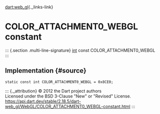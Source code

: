 [dart:web\_gl](../../dart-web_gl/dart-web_gl-library){._links-link}

COLOR\_ATTACHMENT0\_WEBGL constant
==================================

::: {.section .multi-line-signature}
[int](../../dart-core/int-class) const COLOR\_ATTACHMENT0\_WEBGL
:::

Implementation {#source}
--------------

``` {.language-dart data-language="dart"}
static const int COLOR_ATTACHMENT0_WEBGL = 0x8CE0;
```

::: {._attribution}
© 2012 the Dart project authors\
Licensed under the BSD 3-Clause \"New\" or \"Revised\" License.\
<https://api.dart.dev/stable/2.18.5/dart-web_gl/WebGL/COLOR_ATTACHMENT0_WEBGL-constant.html>
:::
